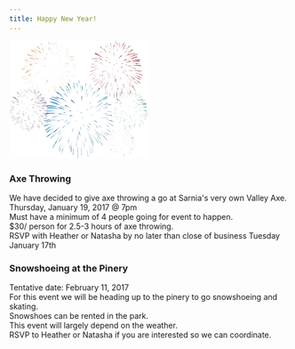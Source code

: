 ```yaml
---
title: Happy New Year!
---
```


<img src="/img/fireworks.png" alt="fireworks" width="250" />

### Axe Throwing
We have decided to give axe throwing a go at Sarnia's very own Valley Axe.  
Thursday, January 19, 2017 @ 7pm  
Must have a minimum of 4 people going for event to happen.  
$30/ person for 2.5-3 hours of axe throwing.  
RSVP with Heather or Natasha by no later than close of business Tuesday January 17th  


### Snowshoeing at the Pinery
Tentative date: February 11, 2017  
For this event we will be heading up to the pinery to go snowshoeing and skating.  
Snowshoes can be rented in the park.  
This event will largely depend on the weather.  
RSVP to Heather or Natasha if you are interested so we can coordinate.
